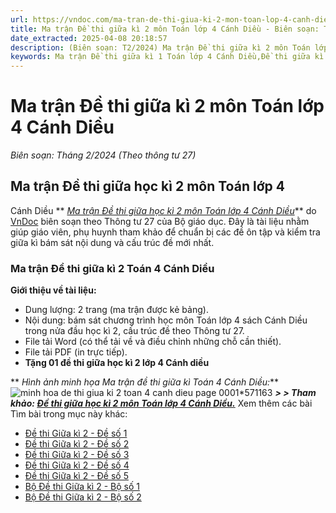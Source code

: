 ```yaml
---
url: https://vndoc.com/ma-tran-de-thi-giua-ki-2-mon-toan-lop-4-canh-dieu-315580
title: Ma trận Đề thi giữa kì 2 môn Toán lớp 4 Cánh Diều - Biên soạn: Tháng 2/2024 (Theo thông tư 27) - VnDoc.com
date_extracted: 2025-04-08 20:18:57
description: (Biên soạn: T2/2024) Ma trận Đề thi giữa kì 2 môn Toán lớp 4 Cánh Diều do VnDoc biên soạn nhằm hỗ trợ GV tham khảo khi ra đề cho HS.
keywords: Ma trận Đề thi giữa kì 1 Toán lớp 4 Cánh Diều,Đề thi giữa kì 2 toán 4,đề thi giữa kì 2 toán 4 cánh diều,Ma trận Đề thi giữa kì 2 lớp 4 môn Toán theo thông tư 27,Ma trận Đề thi giữa kì 2 lớp 4,Đề thi giữa học kì 2 Toán lớp 4 Cánh Diều,Đề thi giữa kì 2 lớp 4,Ma trận Đề thi giữa kì 2 Toán lớp 4,Ma trận Đề thi giữa kì 1 lớp 4 môn Toán,Đề thi giữa kì 2 lớp 4 môn toán,đề thi giữa kì 2 toán lớp 4,de thi giữa kì 2 lớp 4 môn toán,đề thi toán giữa kì 2 lớp 4 cd
---
```


# Ma trận Đề thi giữa kì 2 môn Toán lớp 4 Cánh Diều
 _Biên soạn: Tháng 2/2024 \(Theo thông tư 27\)_
## Ma trận Đề thi giữa học kì 2 môn Toán lớp 4  
Cánh Diều
** _[Ma trận Đề thi giữa học kì 2 môn Toán lớp 4 Cánh Diều](<https://vndoc.com/ma-tran-de-thi-giua-ki-2-mon-toan-lop-4-canh-dieu-315580>)_** do [VnDoc](<https://vndoc.com/>) biên soạn theo Thông tư 27 của Bộ giáo dục. Đây là tài liệu nhằm giúp giáo viên, phụ huynh tham khảo để chuẩn bị các đề ôn tập và kiểm tra giữa kì bám sát nội dung và cấu trúc đề mới nhất.
### Ma trận Đề thi giữa kì 2 Toán 4 Cánh Diều
**Giới thiệu về tài liệu:**
  * Dung lượng: 2 trang \(ma trận được kẻ bảng\).
  * Nội dung: bám sát chương trình học môn Toán lớp 4 sách Cánh Diều trong nửa đầu học kì 2, cấu trúc đề theo Thông tư 27.
  * File tải Word \(có thể tải về và điều chỉnh những chỗ cần thiết\).
  * File tải PDF \(in trực tiếp\).
  * **Tặng 01 đề thi giữa học kì 2 lớp 4 Cánh diều**

** _Hình ảnh minh họa Ma trận đề thi giữa kì Toán 4 Cánh Diều:_**
![minh hoa de thi giua ki 2 toan 4 canh dieu page 0001*571163](https://i.vdoc.vn/data/image/2024/02/21/minh-hoa-de-thi-giua-ki-2-toan-4-canh-dieu-page-0001.jpg)
_**> > Tham khảo: [Đề thi giữa học kì 2 môn Toán lớp 4 Cánh Diều.](<https://vndoc.com/de-kiem-tra-giua-ki-2-toan-lop-4-canh-dieu>)**_
Xem thêm các bài Tìm bài trong mục này khác:
  * [Đề thi Giữa kì 2 - Đề số 1](</de-thi-giua-hoc-ki-2-lop-4-mon-toan-canh-dieu-de-so-1-315345>)
  * [Đề thi Giữa kì 2 - Đề số 2](</de-thi-giua-hoc-ki-2-lop-4-mon-toan-canh-dieu-de-so-2-315550>)
  * [Đề thi Giữa kì 2 - Đề số 3](</de-thi-giua-hoc-ki-2-lop-4-mon-toan-canh-dieu-de-so-3-316229>)
  * [Đề thi Giữa kì 2 - Đề số 4](</de-thi-giua-hoc-ki-2-lop-4-mon-toan-canh-dieu-de-so-4-316349>)
  * [Đề thi Giữa kì 2 - Đề số 5](</de-thi-giua-hoc-ki-2-lop-4-mon-toan-canh-dieu-de-so-5-316418>)
  * [Bộ Đề thi Giữa kì 2 - Bộ số 1](</bo-de-thi-giua-hoc-ki-2-mon-toan-lop-4-sach-canh-dieu-316060>)
  * [Bộ Đề thi Giữa kì 2 - Bộ số 2](</bo-de-thi-giua-hoc-ki-2-toan-lop-4-sach-canh-dieu-339361>)

